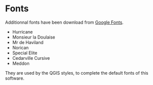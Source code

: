 # Fonts

Additionnal fonts have been download from <a href="https://fonts.google.com/">Google Fonts</a>.
- Hurricane
- Monsieur la Doulaise
- Mr de Haviland
- Norican
- Special Elite
- Cedarville Cursive
- Meddon

They are used by the QGIS styles, to complete the default fonts of this software.